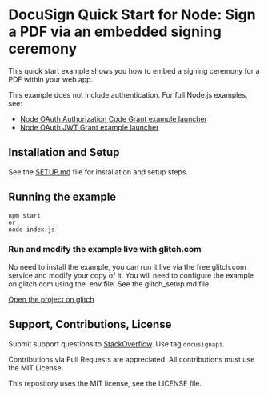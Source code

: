 # DocuSign Quick Start for Node: Sign a PDF via an embedded signing ceremony

This quick start example shows you how to embed a signing ceremony for a PDF within your web app.

This example does not include authentication. For full Node.js examples, see:

* [Node OAuth Authorization Code Grant example launcher](https://github.com/docusign/eg-03-node-auth-code-grant)
* [Node OAuth JWT Grant example launcher](https://github.com/docusign/eg-01-node-jwt)

## Installation and Setup
See the
[SETUP.md](https://github.com/docusign/qs-01-node-send-envelope/blob/master/SETUP.md)
file for installation and setup steps.

## Running the example
````
npm start
or
node index.js
````

### Run and modify the example live with glitch.com

No need to install the example, you can run it live via
the free glitch.com service and modify your copy of it.
You will need to configure
the example on glitch.com using the .env file. See the
glitch_setup.md file.

[Open the project on glitch](https://glitch.com/edit/#!/remix/docusign-embedded-signing-ceremony)

## Support, Contributions, License

Submit support questions to [StackOverflow](https://stackoverflow.com). Use tag `docusignapi`.

Contributions via Pull Requests are appreciated.
All contributions must use the MIT License.

This repository uses the MIT license, see the
LICENSE file.
